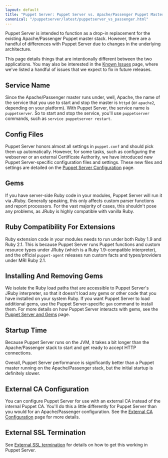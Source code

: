 ```yaml
---
layout: default
title: "Puppet Server: Puppet Server vs. Apache/Passenger Puppet Master"
canonical: "/puppetserver/latest/puppetserver_vs_passenger.html"
---
```



Puppet Server is intended to function as a drop-in replacement for the existing
Apache/Passenger Puppet master stack. However, there are a handful of differences with Puppet Server due to changes in the underlying architecture.

This page details things that are intentionally different between the two
applications. You may also be interested in the [Known Issues](./known_issues.markdown)
page, where we've listed a handful of issues that we expect to fix in future releases.

## Service Name

Since the Apache/Passenger master runs under, well, Apache, the name of the service
that you use to start and stop the master is `httpd` (or `apache2`, depending
on your platform). With Puppet Server, the service name is `puppetserver`. So
to start and stop the service, you'll use `puppetserver` commands, such as `service puppetserver restart`.

## Config Files

Puppet Server honors almost all settings in `puppet.conf` and should pick them
up automatically. However, for some tasks, such as configuring the webserver or an external Certificate Authority, we have introduced new Puppet Server-specific configuration files and settings. These new files and settings are detailed on the [Puppet Server Configuration](./configuration.markdown) page.

## Gems

If you have server-side Ruby code in your modules, Puppet Server will run it via
JRuby. Generally speaking, this only affects custom parser functions and report
processors. For the vast majority of cases, this shouldn't pose any problems, as JRuby is highly compatible with vanilla Ruby.

## Ruby Compatibility For Extensions

Ruby extension code in your modules needs to run under both Ruby 1.9 and Ruby 2.1. This is because Puppet Server runs Puppet functions and custom resource types under JRuby (which is a Ruby 1.9-compatible interpreter), and the official `puppet-agent` releases run custom facts and types/providers under MRI Ruby 2.1.

## Installing And Removing Gems

We isolate the Ruby load paths that are accessible to Puppet Server's
JRuby interpreter, so that it doesn't load any gems or other code that
you have installed on your system Ruby. If you want Puppet Server to load additional gems, use the Puppet Server-specific `gem` command to install them. For more details on how Puppet Server interacts with gems, see the [Puppet Server and Gems](./gems.markdown)
page.

## Startup Time

Because Puppet Server runs on the JVM, it takes a bit longer than the Apache/Passenger stack to start and get ready to accept HTTP connections.

Overall, Puppet Server performance is significantly better than a Puppet master running on the Apache/Passenger stack, but the initial startup is definitely slower.

## External CA Configuration

You can configure Puppet Server for use with an external CA instead of the
internal Puppet CA. You'll do this a little differently for Puppet Server than you would for an Apache/Passenger configuration. See the
[External CA Configuration](./external_ca_configuration.markdown) page for
more details.

## External SSL Termination

See [External SSL termination](external_ssl_termination.markdown) for details on
how to get this working in Puppet Server.
